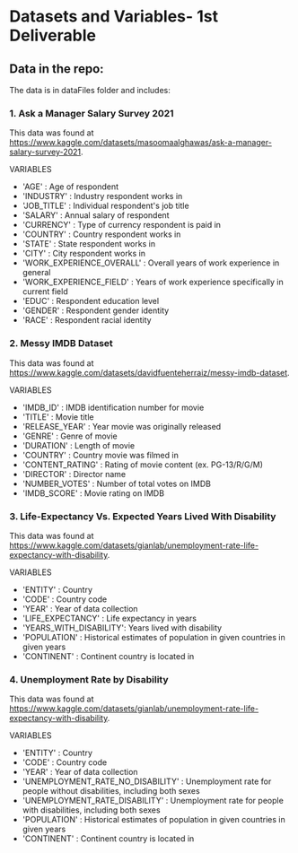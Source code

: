 # Datasets and Variables- 1st Deliverable

## Data in the repo:
The data is in dataFiles folder and includes:

### 1. Ask a Manager Salary Survey 2021
This data was found at https://www.kaggle.com/datasets/masoomaalghawas/ask-a-manager-salary-survey-2021.

VARIABLES
* 'AGE' : Age of respondent
* 'INDUSTRY' : Industry respondent works in
* 'JOB_TITLE' : Individual respondent's job title
* 'SALARY' : Annual salary of respondent
* 'CURRENCY' : Type of currency respondent is paid in
* 'COUNTRY' : Country respondent works in
* 'STATE' : State respondent works in
* 'CITY' : City respondent works in
* 'WORK_EXPERIENCE_OVERALL' : Overall years of work experience in general
* 'WORK_EXPERIENCE_FIELD' : Years of work experience specifically in current field
* 'EDUC' : Respondent education level
* 'GENDER' : Respondent gender identity
* 'RACE' : Respondent racial identity

### 2. Messy IMDB Dataset
This data was found at https://www.kaggle.com/datasets/davidfuenteherraiz/messy-imdb-dataset.

VARIABLES
* 'IMDB_ID' : IMDB identification number for movie
* 'TITLE' : Movie title
* 'RELEASE_YEAR' : Year movie was originally released
* 'GENRE' : Genre of movie
* 'DURATION' : Length of movie
* 'COUNTRY' : Country movie was filmed in
* 'CONTENT_RATING' : Rating of movie content (ex. PG-13/R/G/M)
* 'DIRECTOR' : Director name
* 'NUMBER_VOTES' : Number of total votes on IMDB
* 'IMDB_SCORE' : Movie rating on IMDB

### 3. Life-Expectancy Vs. Expected Years Lived With Disability
This data was found at https://www.kaggle.com/datasets/gianlab/unemployment-rate-life-expectancy-with-disability.

VARIABLES
* 'ENTITY' : Country
* 'CODE' : Country code
* 'YEAR' : Year of data collection
* 'LIFE_EXPECTANCY' : Life expectancy in years
* 'YEARS_WITH_DISABILITY': Years lived with disability
* 'POPULATION' : Historical estimates of population in given countries in given years
* 'CONTINENT' : Continent country is located in

### 4. Unemployment Rate by Disability
This data was found at https://www.kaggle.com/datasets/gianlab/unemployment-rate-life-expectancy-with-disability.

VARIABLES
* 'ENTITY' : Country
* 'CODE' : Country code
* 'YEAR' : Year of data collection
* 'UNEMPLOYMENT_RATE_NO_DISABILITY' : Unemployment rate for people without disabilities, including both sexes
* 'UNEMPLOYMENT_RATE_DISABILITY' : Unemployment rate for people with disabilities, including both sexes
* 'POPULATION' : Historical estimates of population in given countries in given years
* 'CONTINENT' : Continent country is located in
